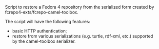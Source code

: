 Script to restore a Fedora 4 repository from the serialized form created by fcrepo4-exts/fcrepo-camel-toolbox.

The script will have the following features:
  - basic HTTP authentication;
  - restore from various serializations (e.g. turtle, rdf-xml, etc.) supported by the camel-toolbox serializer.
